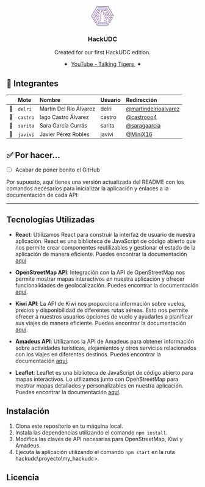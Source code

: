 <div align="center">
<img src="Documents/hackudc.svg" height="50px" width="auto" /> 
<h3>
 HackUDC
</h3>
<p>Created for our first HackUDC edition.</p>
</div>

<div align="center">
    <span>&nbsp;✦&nbsp;</span>
    <a href="https://www.youtube.com/@talkingtigers">
        YouTube - Talking Tigers
    </a>
    <span>&nbsp;✦&nbsp;</span>
</div>

## &#128100; Integrantes



|     | Mote          | Nombre                                        | Usuario | Redirección |
| :-- | :--------------- | :-------------------------------------------- | :--------- | :------------ |
| &#128100;  | `delri` | Martín Del Río Álvarez| delri | [@martindelrioalvarez](https://github.com/martindelrioalvarez) |
| &#128100;  | `castro` | Iago Castro Álvarez| castro | [@castrooo4](https://github.com/castrooo4) |
| &#128100;  | `sarita` | Sara García Currás| sarita | [@saragaarcia](https://github.com/saragaarcia) |
| &#128100;  | `javivi` | Javier Pérez Robles| javivi | [@MiniX16](https://github.com/MiniX16) |



## ✅ Por hacer...

- [ ] Acabar de poner bonito el GitHub

Por supuesto, aquí tienes una versión actualizada del README con los comandos necesarios para inicializar la aplicación y enlaces a la documentación de cada API:

---


## Tecnologías Utilizadas

- **React**: Utilizamos React para construir la interfaz de usuario de nuestra aplicación. React es una biblioteca de JavaScript de código abierto que nos permite crear componentes reutilizables y gestionar el estado de la aplicación de manera eficiente. Puedes encontrar la documentación [aquí](https://es.react.dev/learn)

- **OpenStreetMap API**: Integración con la API de OpenStreetMap nos permite mostrar mapas interactivos en nuestra aplicación y ofrecer funcionalidades de geolocalización. Puedes encontrar la documentación [aquí](https://wiki.openstreetmap.org/wiki/API_v0.6).

- **Kiwi API**: La API de Kiwi nos proporciona información sobre vuelos, precios y disponibilidad de diferentes rutas aéreas. Esto nos permite ofrecer a nuestros usuarios opciones de vuelo y ayudarles a planificar sus viajes de manera eficiente. Puedes encontrar la documentación [aquí](https://tequila.kiwi.com/portal/docs).

- **Amadeus API**: Utilizamos la API de Amadeus para obtener información sobre actividades turísticas, alojamientos y otros servicios relacionados con los viajes en diferentes destinos. Puedes encontrar la documentación [aquí](https://developers.amadeus.com/self-service/apis-docs).

- **Leaflet**: Leaflet es una biblioteca de JavaScript de código abierto para mapas interactivos. Lo utilizamos junto con OpenStreetMap para mostrar mapas detallados y personalizables en nuestra aplicación. Puedes encontrar la documentación [aquí](https://leafletjs.com/reference.html).

## Instalación

1. Clona este repositorio en tu máquina local.
2. Instala las dependencias utilizando el comando `npm install`.
3. Modifica las claves de API necesarias para OpenStreetMap, Kiwi y Amadeus.
4. Ejecuta la aplicación utilizando el comando `npm start` en la ruta hackudc\proyecto\my_hackudc>.


## Licencia
